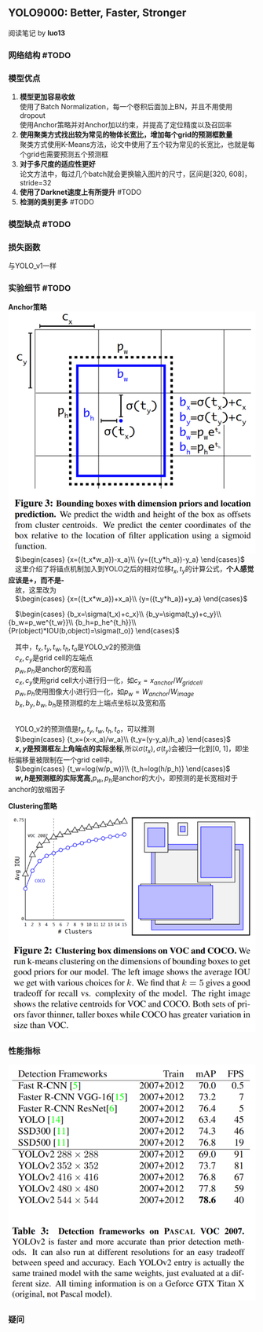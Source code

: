 ## YOLO9000: Better, Faster, Stronger
阅读笔记 by **luo13**

### 网络结构 #TODO

### 模型优点
1. **模型更加容易收敛**  
   使用了Batch Normalization，每一个卷积后面加上BN，并且不用使用dropout  
   使用Anchor策略并对Anchor加以约束，并提高了定位精度以及召回率  
2. **使用聚类方式找出较为常见的物体长宽比，增加每个grid的预测框数量**  
   聚类方式使用K-Means方法，论文中使用了五个较为常见的长宽比，也就是每个grid也需要预测五个预测框  
3. **对于多尺度的适应性更好**  
   论文方法中，每过几个batch就会更换输入图片的尺寸，区间是[320, 608]，stride=32  
4. **使用了Darknet速度上有所提升** #TODO
5. **检测的类别更多** #TODO

### 模型缺点 #TODO

### 损失函数
与YOLO_v1一样

### 实验细节 #TODO
**Anchor策略**  
![Anchor_strategy](../../../img/YOLO_v2/anchor_strategy.PNG)
&emsp;$\begin{cases}
{x=({t_x*w_a})-x_a}\\
{y=({t_y*h_a})-y_a}
\end{cases}$  
&emsp;这里介绍了将锚点机制加入到YOLO之后的相对位移${t_x,t_y}$的计算公式，**个人感觉应该是+，而不是-**  
&emsp;故，这里改为  
&emsp;$\begin{cases}
{x=({t_x*w_a})+x_a}\\
{y=({t_y*h_a})+y_a}
\end{cases}$
&nbsp;  

&emsp;$\begin{cases}
{b_x=\sigma(t_x)+c_x}\\
{b_y=\sigma(t_y)+c_y}\\
{b_w=p_we^{t_w}}\\
{b_h=p_he^{t_h}}\\
{Pr(object)*IOU(b,object)=\sigma(t_o)}
\end{cases}$
&nbsp;  

&emsp;其中，${t_x,t_y,t_w,t_h,t_o}$是YOLO_v2的预测值  
&emsp;${c_x,c_y}$是grid cell的左端点  
&emsp;${p_w,p_h}$是anchor的宽和高  
&emsp;${c_x,c_y}$使用grid cell大小进行归一化，如${c_x=x_{anchor}/W_{gridcell}}$  
&emsp;${p_w,p_h}$使用图像大小进行归一化，如${p_w=W_{anchor}/W_{image}}$  
&emsp;${b_x,b_y,b_w,b_h}$是预测框的左上端点坐标以及宽和高  
&nbsp;  

&emsp;YOLO_v2的预测值是${t_x,t_y,t_w,t_h,t_o}$，可以推测  
&emsp;$\begin{cases}
{t_x=(x-x_a)/w_a}\\
{t_y=(y-y_a)/h_a}
\end{cases}$  
&emsp;**${x, y}$是预测框左上角端点的实际坐标**,所以${\sigma(t_x),\sigma(t_y)}$会被归一化到[0, 1]，即坐标偏移量被限制在一个grid cell中。  
&emsp;$\begin{cases}
{t_w=log(w/p_w)}\\
{t_h=log(h/p_h)}
\end{cases}$  
&emsp;**${w, h}$是预测框的实际宽高**,$p_w,p_h$是anchor的大小，即预测的是长宽相对于anchor的放缩因子  

**Clustering策略**  
![Anchor_strategy](../../../img/YOLO_v2/clustering_strategy.PNG)
### 性能指标  
![voc2007](../../../img/YOLO_v2/voc2007.PNG)

### 疑问
